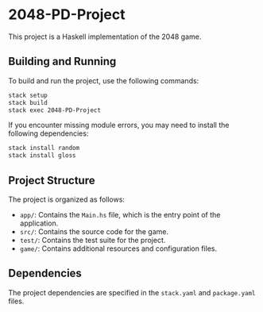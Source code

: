 # 2048-PD-Project

This project is a Haskell implementation of the 2048 game.

## Building and Running

To build and run the project, use the following commands:

```sh
stack setup
stack build
stack exec 2048-PD-Project
```

If you encounter missing module errors, you may need to install the following dependencies:

```sh
stack install random
stack install gloss
```

## Project Structure

The project is organized as follows:

- `app/`: Contains the `Main.hs` file, which is the entry point of the application.
- `src/`: Contains the source code for the game.
- `test/`: Contains the test suite for the project.
- `game/`: Contains additional resources and configuration files.

## Dependencies

The project dependencies are specified in the `stack.yaml` and `package.yaml` files.

